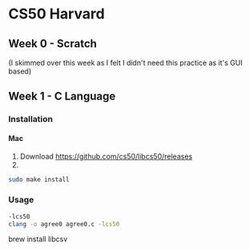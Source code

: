 # CS50 Harvard

## Week 0 - Scratch
(I skimmed over this week as I felt I didn't need this practice as it's GUI based)

## Week 1 - C Language

### Installation
#### Mac

1. Download https://github.com/cs50/libcs50/releases
2. 
```bash
sudo make install
```

### Usage

```bash
-lcs50
clang -o agree0 agree0.c -lcs50
````


 brew install libcsv
